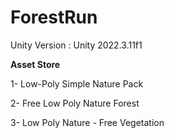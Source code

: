 # ForestRun

Unity Version : Unity 2022.3.11f1


**Asset Store**
 
1- Low-Poly Simple Nature Pack

2- Free Low Poly Nature Forest

3- Low Poly Nature - Free Vegetation

